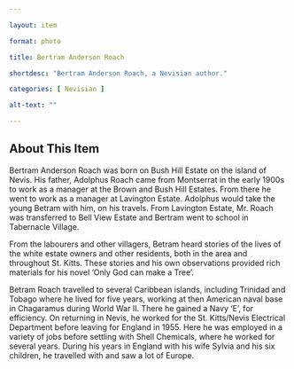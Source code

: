 ```yaml
--- 

layout: item

format: photo 

title: Bertram Anderson Roach

shortdesc: "Bertram Anderson Roach, a Nevisian author."

categories: [ Nevisian ] 

alt-text: ""

--- 
```


## About This Item 

Bertram Anderson Roach was born on Bush Hill Estate on the island of Nevis. His father, Adolphus Roach came from Montserrat in the early 1900s to work as a manager at the Brown and Bush Hill Estates. From there he went to work as a manager at Lavington Estate. Adolphus would take the young Betram with him, on his travels. From Lavington Estate, Mr. Roach was transferred to Bell View Estate and Bertram went to school in Tabernacle Village.

From the labourers and other villagers, Betram heard stories of the lives of the white estate owners and other residents, both in the area and throughout St. Kitts. These stories and his own observations provided rich materials for his novel ‘Only God can make a Tree’. 

Betram Roach travelled to several Caribbean islands, including Trinidad and Tobago where he lived for five years, working at then American naval base in Chagaramus during World War II. There he gained a Navy ‘E’, for efficiency. On returning in Nevis, he worked for the St. Kitts/Nevis Electrical Department before leaving for England in 1955. Here he was employed in a variety of jobs before settling with Shell Chemicals, where he worked for several years. During his years in England with his wife Sylvia and his six children, he travelled with and saw a lot of Europe. 
